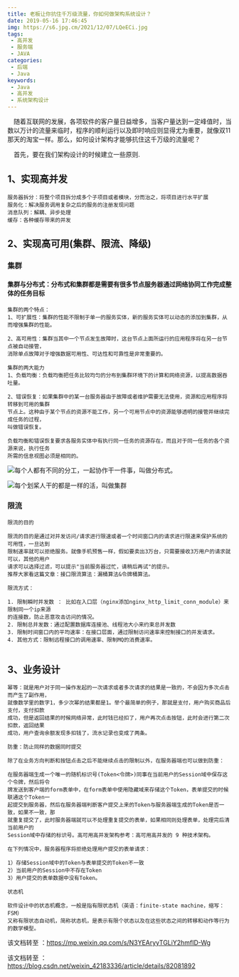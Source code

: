 ```yaml
---
title: 老板让你抗住千万级流量，你如何做架构系统设计？
date: 2019-05-16 17:46:45
img: https://s6.jpg.cm/2021/12/07/LQeECi.jpg
tags:
 - 高并发
 - 服务端
 - JAVA
categories: 
 - 后端
 - Java
keywords:
 - Java
 - 高并发
 - 系统架构设计
---
```

&emsp;随着互联网的发展，各项软件的客户量日益增多，当客户量达到一定峰值时，当数以万计的流量来临时，程序的顺利运行以及即时响应则显得尤为重要，就像双11那天的淘宝一样。那么，如何设计架构才能够抗住这千万级的流量呢？

&emsp;首先，要在我们架构设计的时候建立一些原则.


## 1、实现高并发

```
服务器拆分：将整个项目拆分成多个子项目或者模块，分而治之，将项目进行水平扩展
服务化：解决服务调用复杂之后的服务的注册发现问题
消息队列：解耦、异步处理
缓存：各种缓存带来的并发

```

## 2、实现高可用(集群、限流、降级)

### 集群

#### 集群与分布式：分布式和集群都是需要有很多节点服务器通过网络协同工作完成整体的任务目标

```
集群的两个特点：
1、可扩展性：集群的性能不限制于单一的服务实体，新的服务实体可以动态的添加到集群，从而增强集群的性能。

2、高可用性：集群当其中一个节点发生故障时，这台节点上面所运行的应用程序将在另一台节点被自动接管，
消除单点故障对于增强数据可用性、可达性和可靠性是非常重要的。

集群的两大能力
1、负载均衡：负载均衡把任务比较均匀的分布到集群环境下的计算和网络资源，以提高数据吞吐量。

2、错误恢复：如果集群中的某一台服务器由于故障或者维护需要无法使用，资源和应用程序将转移到可用的集群
节点上。这种由于某个节点的资源不能工作，另一个可用节点中的资源能够透明的接管并继续完成任务的过程，
叫做错误恢复。

负载均衡和错误恢复要求各服务实体中有执行同一任务的资源存在，而且对于同一任务的各个资源来说，执行任务
所需的信息视图必须是相同的。

```


![每个人都有不同的分工，一起协作干一件事，叫做分布式。](https://img-blog.csdn.net/20180826163836169?watermark/2/text/aHR0cHM6Ly9ibG9nLmNzZG4ubmV0L3dlaXhpbl80MjE4MzMzNg==/font/5a6L5L2T/fontsize/400/fill/I0JBQkFCMA==/dissolve/70)


![每个划桨人干的都是一样的活，叫做集群](https://img-blog.csdn.net/20180826163853698?watermark/2/text/aHR0cHM6Ly9ibG9nLmNzZG4ubmV0L3dlaXhpbl80MjE4MzMzNg==/font/5a6L5L2T/fontsize/400/fill/I0JBQkFCMA==/dissolve/70)


### 限流

```
限流的目的

限流的目的是通过对并发访问/请求进行限速或者一个时间窗口内的请求进行限速来保护系统的可用性，一旦达到
限制速率就可以拒绝服务。就像手机预售一样，假如要卖出3万台，只需要接收3万用户的请求就可以，其他的用户
请求可以选择过滤，可以提示"当前服务器过忙，请稍后再试"的提示。
推荐大家看这篇文章：接口限流算法：漏桶算法&令牌桶算法。

限流方式：

1. 限制瞬时并发数 ： 比如在入口层（nginx添加nginx_http_limit_conn_module）来限制同一个ip来源
的连接数，防止恶意攻击访问的情况。
2. 限制总并发数：通过配置数据库连接池、线程池大小来约束总并发数
3. 限制时间窗口内的平均速率：在接口层面，通过限制访问速率来控制接口的并发请求。
4. 其他方式：限制远程接口的调用速率、限制MQ的消费速率。


```


## 3、业务设计

```
幂等：就是用户对于同一操作发起的一次请求或者多次请求的结果是一致的，不会因为多次点击而产生了副作用，
就像数学里的数字1，多少次幂的结果都是1。举个最简单的例子，那就是支付，用户购买商品后支付，支付扣款
成功，但是返回结果的时候网络异常，此时钱已经扣了，用户再次点击按钮，此时会进行第二次扣款，返回结果
成功，用户查询余额发现多扣钱了，流水记录也变成了两条。

防重：防止同样的数据同时提交

除了在业务方向判断和按钮点击之后不能继续点击的限制以外，在服务器端也可以做到防重：

在服务器端生成一个唯一的随机标识号(Token<令牌>)同事在当前用户的Session域中保存这个令牌，然后将令
牌发送到客户端的form表单中，在form表单中使用隐藏域来存储这个Token，表单提交的时候联通这个Token一
起提交到服务器，然后在服务器端判断客户提交上来的Token与服务器端生成的Token是否一致，如果不一致，那
就重复提交了，此时服务器端就可以不处理重复提交的表单，如果相同则处理表单，处理完后清当前用户的
Session域中存储的标识号。高可用高并发架构参考：高可用高并发的 9 种技术架构。

在下列情况中，服务器程序将拒绝处理用户提交的表单请求： 

1）存储Session域中的Token与表单提交的Token不一致 
2）当前用户的Session中不存在Token 
3）用户提交的表单数据中没有Token。 

状态机

软件设计中的状态机概念，一般是指有限状态机（英语：finite-state machine，缩写：FSM）
又称有限状态自动机，简称状态机，是表示有限个状态以及在这些状态之间的转移和动作等行为的数学模型。

```


该文档转至 ：https://mp.weixin.qq.com/s/N3YEAryyTGLiY2hmfID-Wg

该文档转至 ：https://blog.csdn.net/weixin_42183336/article/details/82081892









